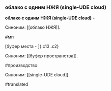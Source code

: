 ### облако с одним НЖЯ (single-UDE cloud)

**облако с одним НЖЯ (single-UDE cloud)** -

Синоним: [[облако НЖЯ]].

#мп

[буфер места - ]{.c13 .c2}

Синоним: [[буфер пространства]].

#производство

Синоним: [[single-UDE cloud]].

#translated
